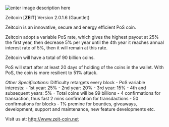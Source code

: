 ![enter image description here](http://new.zeit-coin.net/wp-content/uploads/zeitlogo4.png)

Zeitcoin [**ZEIT**] Version 2.0.1.6 (Gauntlet)

Zeitcoin is an innovative, secure and energy efficient PoS coin.

Zeitcoin adopt a variable PoS rate, which gives the highest payout at 25% the first year, then decrease 5% per year until the 4th year it reaches annual interest rate of 5%, then it will remain at this rate.

Zeitcoin will have a total of 90 billion coins.

PoS will start after at least 20 days of holding of the coins in the wallet. With PoS, the coin is more resilient to 51% attack.

*Other Specifications:* 
Difficulty retargets every block - PoS variable interests: - 1st year: 25% - 2nd year: 20% - 3rd year: 15% - 4th and subsequent years: 5% - Total coins will be 99 billions - 4 confirmations for transaction, thus fast 2 mins confirmation for transdactions - 50 confirmations for blocks - 1% premine for bounties, giveaways, development, support and maintenance, new feature developments etc.

Visit us at: http://www.zeit-coin.net
